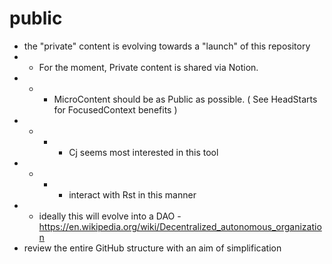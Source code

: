 # public
* the "private" content is evolving towards a "launch" of this repository
* * For the moment, Private content is shared via Notion.
* * * MicroContent should be as Public as possible.  ( See HeadStarts for FocusedContext benefits )
* * * * Cj seems most interested in this tool
* * * * interact with Rst in this manner
* * ideally this will evolve into a DAO - https://en.wikipedia.org/wiki/Decentralized_autonomous_organization
* review the entire GitHub structure with an aim of simplification
